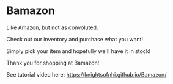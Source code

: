 # Bamazon

Like Amazon, but not as convoluted.

Check out our inventory and purchase what you want!

Simply pick your item and hopefully we'll have it in stock!

Thank you for shopping at Bamazon!

See tutorial video here: https://knightsofnhi.github.io/Bamazon/